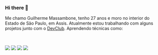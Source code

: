 ### Hi there 👋

<p>Me chamo Guilherme Massambone, tenho 27 anos e moro no interior do Estado de São Paulo, em Assis.
  Atualmente estou trabalhando com alguns projetos junto com o <a href="https://rodolfomori.com.br/devclub">DevClub</a>. Aprendendo      técnicas como:</p>
  <br>
  <br>
  <img src="https://img.shields.io/badge/HTML-239120?style=for-the-badge&logo=html5&logoColor=white"/>
  <img src="https://img.shields.io/badge/CSS-239120?&style=for-the-badge&logo=css3&logoColor=white"/>
  <img src="https://img.shields.io/badge/JavaScript-F7DF1E?style=for-the-badge&logo=javascript&logoColor=black"/>
  <img src="https://img.shields.io/badge/C-00599C?style=for-the-badge&logo=c&logoColor=white"/>
  <br>
  <br>

